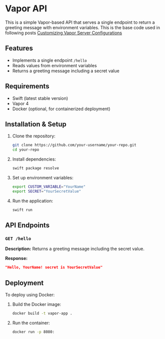 # Vapor API

This is a simple Vapor-based API that serves a single endpoint to return a greeting message with environment variables. This is the base code used in following posts [Customizing Vapor Server Configurations](https://javios.eu/swift/swift-package-manager-simplified/) 

## Features
- Implements a single endpoint `/hello`
- Reads values from environment variables
- Returns a greeting message including a secret value

## Requirements
- Swift (latest stable version)
- Vapor 4
- Docker (optional, for containerized deployment)

## Installation & Setup
1. Clone the repository:
   ```sh
   git clone https://github.com/your-username/your-repo.git
   cd your-repo
   ```
2. Install dependencies:
   ```sh
   swift package resolve
   ```
3. Set up environment variables:
   ```sh
   export CUSTOM_VARIABLE="YourName"
   export SECRET="YourSecretValue"
   ```
4. Run the application:
   ```sh
   swift run
   ```

## API Endpoints
### `GET /hello`
**Description:** Returns a greeting message including the secret value.

**Response:**
```json
"Hello, YourName! secret is YourSecretValue"
```

## Deployment
To deploy using Docker:
1. Build the Docker image:
   ```sh
   docker build -t vapor-app .
   ```
2. Run the container:
   ```sh
   docker run -p 8080:
